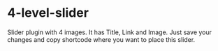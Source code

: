 # 4-level-slider
Slider plugin with 4 images. It has Title, Link and Image. Just save your changes and copy shortcode where you want to place this slider.
